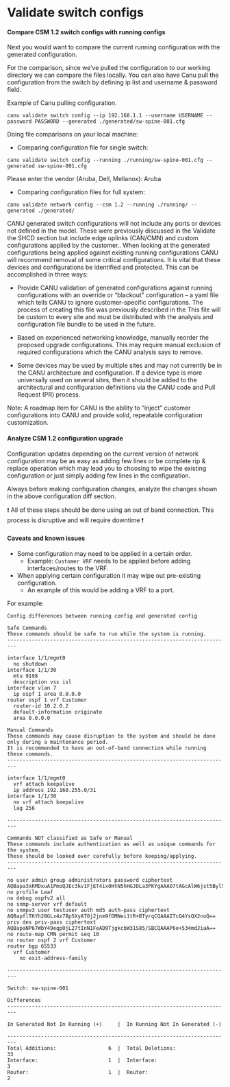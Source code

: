 # Validate switch configs

#### Compare CSM 1.2 switch configs with running configs 

 Next you would want to compare the current running configuration with the generated configuration.  

For the comparison, since we’ve pulled the configuration to our working directory we can compare the files locally. You can also have Canu pull the configuration from the switch by defining ip list and username &  password field.  

Example of Canu pulling configuration.  

```
canu validate switch config --ip 192.168.1.1 --username USERNAME --password PASSWORD --generated ./generated/sw-spine-001.cfg 
```

Doing file comparisons on your local machine:  

* Comparing configuration file for single switch:  

```
canu validate switch config --running ./running/sw-spine-001.cfg --generated sw-spine-001.cfg  
```

Please enter the vendor (Aruba, Dell, Mellanox): Aruba  

* Comparing configuration files for full system:  

```
canu validate network config --csm 1.2 --running ./running/ --generated ./generated/ 
```
 

CANU generated switch configurations will not include any ports or devices not defined in the model. These were previously discussed in the Validate the SHCD section but include edge uplinks (CAN/CMN) and custom configurations applied by the customer..  When looking at the generated configurations being applied against existing running configurations CANU will recommend removal of some critical configurations. It is vital that these devices and configurations be identified and protected. This can be accomplished in three ways: 

* Provide CANU validation of generated configurations against running configurations with an override or “blackout” configuration – a yaml file which tells CANU to ignore customer-specific configurations. The process of creating this file was previously described in the This file will be custom to every site and must be distributed with the analysis and configuration file bundle to be used in the future. 

* Based on experienced networking knowledge, manually reorder the proposed upgrade configurations. This may require manual exclusion of required configurations which the CANU analysis says to remove. 

* Some devices may be used by multiple sites and may not currently be in the CANU architecture and configuration. If a device type is more universally used on several sites, then it should be added to the architectural and configuration definitions via the CANU code and Pull Request (PR) process. 

Note:  A roadmap item for CANU is the ability to “inject” customer configurations into CANU and provide solid, repeatable configuration customization. 

 
#### Analyze CSM 1.2 configuration upgrade 

 Configuration updates depending on the current version of network configuration may be as easy as adding few lines or be complete rip & replace operation which may lead you to choosing to wipe the existing configuration or just simply adding few lines in the configuration.  

Always before making configuration changes, analyze the changes shown in the above configuration diff section. 

:exclamation: All of these steps should be done using an out of band connection. This process is disruptive and will require downtime :exclamation:  

#### Caveats and known issues
- Some configuration may need to be applied in a certain order.
  - Example: `Customer VRF` needs to be applied before adding interfaces/routes to the VRF.
- When applying certain configuration it may wipe out pre-existing configuration.
  - An example of this would be adding a VRF to a port.


For example:  

```
Config differences between running config and generated config 

Safe Commands
These commands should be safe to run while the system is running. 
------------------------------------------------------------------------- 

interface 1/1/mgmt0 
  no shutdown 
interface 1/1/30 
  mtu 9198 
  description vsx isl 
interface vlan 7 
  ip ospf 1 area 0.0.0.0 
router ospf 1 vrf Customer 
  router-id 10.2.0.2 
  default-information originate 
  area 0.0.0.0 

Manual Commands 
These commands may cause disruption to the system and should be done only during a maintenance period. 
It is recommended to have an out-of-band connection while running these commands. 
------------------------------------------------------------------------- 

interface 1/1/mgmt0 
  vrf attach keepalive 
  ip address 192.168.255.0/31 
interface 1/1/30 
  no vrf attach keepalive 
  lag 256 

------------------------------------------------------------------------- 

Commands NOT classified as Safe or Manual 
These commands include authentication as well as unique commands for the system. 
These should be looked over carefully before keeping/applying. 
------------------------------------------------------------------------- 

no user admin group administrators password ciphertext AQBapa3xRMDxuA1PmoQJEc3kv1FjET4ix0HtN5hHGJDLa3PKYgAAAO7tAGcAlW6jst5Byl50ax+JA+ViqsHr8Sl1KCzSFzgBtaIYz3iTPD3zk5wmbJ1IKbMQ9+TcgFUO7baupypo7ftDMIbZhn+A7UaLALJzFj+W+NIqmWbOGfKw9ie0jTM5JUfl 
no profile Leaf 
no debug ospfv2 all 
no snmp-server vrf default 
no snmpv3 user testuser auth md5 auth-pass ciphertext AQBapflTKYh28GLx4x7Bp5XyAT0j2jnm9fDMNei1tR+BTyrqCQAAAITcQ4YsQX2noQ== priv des priv-pass ciphertext AQBapaNP67WbY49eqp0jL27tInN1FeAD9TjgkcbW31S85/SBCQAAAP6e+534mdJiaA== 
no route-map CMN permit seq 10 
no router ospf 2 vrf Customer 
router bgp 65533 
  vrf Customer 
    no exit-address-family 

------------------------------------------------------------------------- 

Switch: sw-spine-001 

Differences 
------------------------------------------------------------------------- 

In Generated Not In Running (+)     |  In Running Not In Generated (-)    

------------------------------------------------------------------------- 
Total Additions:                 6  |  Total Deletions:                33 
Interface:                       1  |  Interface:                       3 
Router:                          1  |  Router:                          2 
```
 